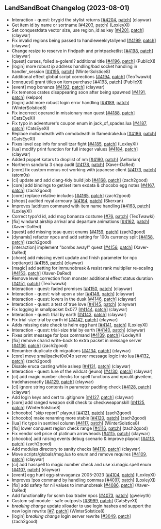 ## LandSandBoat Changelog (2023-08-01)
- Interaction - quest: brygid the stylist returns [[#4204](https://github.com/LandSandBoat/server/pull/4204), [patch](https://github.com/LandSandBoat/server/pull/4204.patch)] (claywar)
- Get item id by name or sortname [[#4203](https://github.com/LandSandBoat/server/pull/4203), [patch](https://github.com/LandSandBoat/server/pull/4203.patch)] (LoxleyXI)
- Set conquestdata vector size, use region_id as key [[#4201](https://github.com/LandSandBoat/server/pull/4201), [patch](https://github.com/LandSandBoat/server/pull/4201.patch)] (claywar)
- Fix invalid regions being passed to handleweeklytallyend [[#4199](https://github.com/LandSandBoat/server/pull/4199), [patch](https://github.com/LandSandBoat/server/pull/4199.patch)] (claywar)
- Change resize to reserve in findpath and printpacketlist [[#4198](https://github.com/LandSandBoat/server/pull/4198), [patch](https://github.com/LandSandBoat/server/pull/4198.patch)] (claywar)
- [quest] curses, foiled a-golem!? additional title [[#4196](https://github.com/LandSandBoat/server/pull/4196), [patch](https://github.com/LandSandBoat/server/pull/4196.patch)] (PublicXI)
- [login] more robust ip address handling/bad socket handling in handler_session [[#4195](https://github.com/LandSandBoat/server/pull/4195), [patch](https://github.com/LandSandBoat/server/pull/4195.patch)] (WinterSolstice8)
- Additional effect global script corrections [[#4194](https://github.com/LandSandBoat/server/pull/4194), [patch](https://github.com/LandSandBoat/server/pull/4194.patch)] (TeoTwawki)
- [conquest] grant titles on item purchase [[#4193](https://github.com/LandSandBoat/server/pull/4193), [patch](https://github.com/LandSandBoat/server/pull/4193.patch)] (PublicXI)
- [event] mog bonanza [[#4192](https://github.com/LandSandBoat/server/pull/4192), [patch](https://github.com/LandSandBoat/server/pull/4192.patch)] (claywar)
- Fix temenos crates disappearing soon after being spawned [[#4191](https://github.com/LandSandBoat/server/pull/4191), [patch](https://github.com/LandSandBoat/server/pull/4191.patch)] (kelppo)
- [login] add more robust login error handling [[#4189](https://github.com/LandSandBoat/server/pull/4189), [patch](https://github.com/LandSandBoat/server/pull/4189.patch)] (WinterSolstice8)
- Fix incorrect operand in missionary man quest [[#4188](https://github.com/LandSandBoat/server/pull/4188), [patch](https://github.com/LandSandBoat/server/pull/4188.patch)] (CatsEyeXI)
- Fix typo in adventurer's coupon enum in jack_of_spades.lua [[#4187](https://github.com/LandSandBoat/server/pull/4187), [patch](https://github.com/LandSandBoat/server/pull/4187.patch)] (CatsEyeXI)
- Replace mobondeath with onmobdeath in flamedrake.lua [[#4186](https://github.com/LandSandBoat/server/pull/4186), [patch](https://github.com/LandSandBoat/server/pull/4186.patch)] (CatsEyeXI)
- Fixes level cap info for snoll tzar fight [[#4185](https://github.com/LandSandBoat/server/pull/4185), [patch](https://github.com/LandSandBoat/server/pull/4185.patch)] (LoxleyXI)
- [lua] modify print function for full integer values [[#4184](https://github.com/LandSandBoat/server/pull/4184), [patch](https://github.com/LandSandBoat/server/pull/4184.patch)] (claywar)
- Added poppet katars to droplist of nm [[#4180](https://github.com/LandSandBoat/server/pull/4180), [patch](https://github.com/LandSandBoat/server/pull/4180.patch)] (Aeltorian)
- Northern sandoria 3 shop audit [[#4178](https://github.com/LandSandBoat/server/pull/4178), [patch](https://github.com/LandSandBoat/server/pull/4178.patch)] (Xaver-DaRed)
- [core] fix custom menus not working with japanese client [[#4173](https://github.com/LandSandBoat/server/pull/4173), [patch](https://github.com/LandSandBoat/server/pull/4173.patch)] (atom0s)
- [ci] update and add clang-tidy build job [[#4168](https://github.com/LandSandBoat/server/pull/4168), [patch](https://github.com/LandSandBoat/server/pull/4168.patch)] (zach2good)
- [core] add bindings to get/set item exdata & chocobo egg notes [[#4167](https://github.com/LandSandBoat/server/pull/4167), [patch](https://github.com/LandSandBoat/server/pull/4167.patch)] (zach2good)
- [core] replace relative includes [[#4165](https://github.com/LandSandBoat/server/pull/4165), [patch](https://github.com/LandSandBoat/server/pull/4165.patch)] (zach2good)
- [shops] audited royal armoury [[#4164](https://github.com/LandSandBoat/server/pull/4164), [patch](https://github.com/LandSandBoat/server/pull/4164.patch)] (Skerxan)
- Improves !additem command with item name handling [[#4163](https://github.com/LandSandBoat/server/pull/4163), [patch](https://github.com/LandSandBoat/server/pull/4163.patch)] (LoxleyXI)
- Correct typo'd id, add mog bonanza costume [[#76](https://github.com/LandSandBoat/lsb-wiki/pull/76), [patch](https://github.com/LandSandBoat/lsb-wiki/pull/76.patch)] (TeoTwawki)
- [fix] windurst airship arrival and departure animations [[#4162](https://github.com/LandSandBoat/server/pull/4162), [patch](https://github.com/LandSandBoat/server/pull/4162.patch)] (Xaver-DaRed)
- [quest] add missing toau quest enums [[#4159](https://github.com/LandSandBoat/server/pull/4159), [patch](https://github.com/LandSandBoat/server/pull/4159.patch)] (zach2good)
- [dynamis] refactor npcs and add setting for 100s currency split [[#4158](https://github.com/LandSandBoat/server/pull/4158), [patch](https://github.com/LandSandBoat/server/pull/4158.patch)] (zach2good)
- [interaction] implement "bombs away!" quest [[#4156](https://github.com/LandSandBoat/server/pull/4156), [patch](https://github.com/LandSandBoat/server/pull/4156.patch)] (Xaver-DaRed)
- [chore] add missing event update and finish parameter for npc (opttarget) [[#4155](https://github.com/LandSandBoat/server/pull/4155), [patch](https://github.com/LandSandBoat/server/pull/4155.patch)] (claywar)
- [magic] add setting for immunobreak & resist rank multiplier re-scaling [[#4153](https://github.com/LandSandBoat/server/pull/4153), [patch](https://github.com/LandSandBoat/server/pull/4153.patch)] (Xaver-DaRed)
- Remove level correction from monster additional effect status duration [[#4151](https://github.com/LandSandBoat/server/pull/4151), [patch](https://github.com/LandSandBoat/server/pull/4151.patch)] (TeoTwawki)
- Interaction - quest: faded promises [[#4150](https://github.com/LandSandBoat/server/pull/4150), [patch](https://github.com/LandSandBoat/server/pull/4150.patch)] (claywar)
- Interaction - quest: wish upon a star [[#4148](https://github.com/LandSandBoat/server/pull/4148), [patch](https://github.com/LandSandBoat/server/pull/4148.patch)] (claywar)
- Interaction - quest: lovers in the dusk [[#4146](https://github.com/LandSandBoat/server/pull/4146), [patch](https://github.com/LandSandBoat/server/pull/4146.patch)] (claywar)
- Interaction - quest: a test of true love [[#4145](https://github.com/LandSandBoat/server/pull/4145), [patch](https://github.com/LandSandBoat/server/pull/4145.patch)] (claywar)
- Fix logging in smallpacket 0x077 [[#4144](https://github.com/LandSandBoat/server/pull/4144), [patch](https://github.com/LandSandBoat/server/pull/4144.patch)] (claywar)
- Interaction - quest: trial by earth [[#4143](https://github.com/LandSandBoat/server/pull/4143), [patch](https://github.com/LandSandBoat/server/pull/4143.patch)] (claywar)
- Fix trial-size trial by earth id [[#4142](https://github.com/LandSandBoat/server/pull/4142), [patch](https://github.com/LandSandBoat/server/pull/4142.patch)] (claywar)
- Adds missing date check to helm egg hunt [[#4141](https://github.com/LandSandBoat/server/pull/4141), [patch](https://github.com/LandSandBoat/server/pull/4141.patch)] (LoxleyXI)
- Interaction - quest: trial-size trial by earth [[#4140](https://github.com/LandSandBoat/server/pull/4140), [patch](https://github.com/LandSandBoat/server/pull/4140.patch)] (claywar)
- Fixes print message for !pos command [[#4139](https://github.com/LandSandBoat/server/pull/4139), [patch](https://github.com/LandSandBoat/server/pull/4139.patch)] (LoxleyXI)
- [fix] remove charid write-back to extra packet in message server [[#4136](https://github.com/LandSandBoat/server/pull/4136), [patch](https://github.com/LandSandBoat/server/pull/4136.patch)] (zach2good)
- Renumber duplicate db migrations [[#4134](https://github.com/LandSandBoat/server/pull/4134), [patch](https://github.com/LandSandBoat/server/pull/4134.patch)] (claywar)
- [core] move smallpacket0x04b server message logic into lua [[#4132](https://github.com/LandSandBoat/server/pull/4132), [patch](https://github.com/LandSandBoat/server/pull/4132.patch)] (zach2good)
- Disable eruca casting while asleep [[#4131](https://github.com/LandSandBoat/server/pull/4131), [patch](https://github.com/LandSandBoat/server/pull/4131.patch)] (claywar)
- Interaction - quest: lure of the wildcat (jeuno) [[#4130](https://github.com/LandSandBoat/server/pull/4130), [patch](https://github.com/LandSandBoat/server/pull/4130.patch)] (claywar)
- [ci] add magic number checks for spell functions and npcutil.giveitem, tradehasexactly [[#4129](https://github.com/LandSandBoat/server/pull/4129), [patch](https://github.com/LandSandBoat/server/pull/4129.patch)] (claywar)
- [ci] ignore string contents in parameter padding check [[#4128](https://github.com/LandSandBoat/server/pull/4128), [patch](https://github.com/LandSandBoat/server/pull/4128.patch)] (claywar)
- Add login keys and cert to .gitignore [[#4127](https://github.com/LandSandBoat/server/pull/4127), [patch](https://github.com/LandSandBoat/server/pull/4127.patch)] (claywar)
- [core] add ranged weapon skill check to checkweaponskill [[#4125](https://github.com/LandSandBoat/server/pull/4125), [patch](https://github.com/LandSandBoat/server/pull/4125.patch)] (WinterSolstice8)
- [chocobo] "skip report" playout [[#4121](https://github.com/LandSandBoat/server/pull/4121), [patch](https://github.com/LandSandBoat/server/pull/4121.patch)] (zach2good)
- [chocobo] make renaming more stable [[#4120](https://github.com/LandSandBoat/server/pull/4120), [patch](https://github.com/LandSandBoat/server/pull/4120.patch)] (zach2good)
- [lua] fix typo in sentinel column [[#4117](https://github.com/LandSandBoat/server/pull/4117), [patch](https://github.com/LandSandBoat/server/pull/4117.patch)] (WinterSolstice8)
- [fix] lower conquest region check range [[#4116](https://github.com/LandSandBoat/server/pull/4116), [patch](https://github.com/LandSandBoat/server/pull/4116.patch)] (zach2good)
- Fix vendor sell price of platinum arrowheads [[#4115](https://github.com/LandSandBoat/server/pull/4115), [patch](https://github.com/LandSandBoat/server/pull/4115.patch)] (claywar)
- [chocobo] add raising events debug scenario & improve playout [[#4113](https://github.com/LandSandBoat/server/pull/4113), [patch](https://github.com/LandSandBoat/server/pull/4113.patch)] (zach2good)
- Add modules directory to sanity checks [[#4110](https://github.com/LandSandBoat/server/pull/4110), [patch](https://github.com/LandSandBoat/server/pull/4110.patch)] (claywar)
- Move scripts/globals/msg.lua to enum and remove requires [[#4109](https://github.com/LandSandBoat/server/pull/4109), [patch](https://github.com/LandSandBoat/server/pull/4109.patch)] (claywar)
- [ci] add hasspell to magic number check and use xi.magic.spell enum [[#4107](https://github.com/LandSandBoat/server/pull/4107), [patch](https://github.com/LandSandBoat/server/pull/4107.patch)] (claywar)
- [event] egg hunt egg-stravaganza 2005-2023 [[#4104](https://github.com/LandSandBoat/server/pull/4104), [patch](https://github.com/LandSandBoat/server/pull/4104.patch)] (LoxleyXI)
- Improves !pos command by handling commas [[#4097](https://github.com/LandSandBoat/server/pull/4097), [patch](https://github.com/LandSandBoat/server/pull/4097.patch)] (LoxleyXI)
- [fix] add safety for nil values to immunobreak [[#4086](https://github.com/LandSandBoat/server/pull/4086), [patch](https://github.com/LandSandBoat/server/pull/4086.patch)] (Xaver-DaRed)
- Add functionality for scnm box trader npcs [[#4073](https://github.com/LandSandBoat/server/pull/4073), [patch](https://github.com/LandSandBoat/server/pull/4073.patch)] (gweivyth)
- Custom sql module - safe outposts [[#3999](https://github.com/LandSandBoat/server/pull/3999), [patch](https://github.com/LandSandBoat/server/pull/3999.patch)] (CatsEyeXI)
- *breaking change* update xiloader to use login hashes and support the new login rewrite [[#7](https://github.com/LandSandBoat/xiloader/pull/7), [patch](https://github.com/LandSandBoat/xiloader/pull/7.patch)] (WinterSolstice8)
- [login] *breaking change* login server rewrite [[#3049](https://github.com/LandSandBoat/server/pull/3049), [patch](https://github.com/LandSandBoat/server/pull/3049.patch)] (zach2good)
